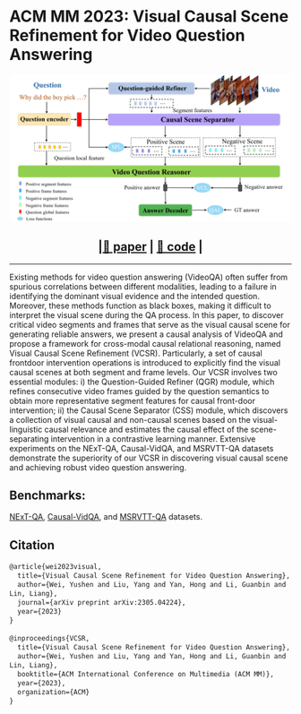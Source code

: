 # ACM MM 2023: Visual Causal Scene Refinement for Video Question Answering

<div align=center>

![Image](../../Images/VCSR.png)          

## |[📜 paper](https://arxiv.org/pdf/2305.04224.pdf) | [🌌 code](https://github.com/YangLiu9208/VCSR) |

</div>

---

Existing methods for video question answering (VideoQA) often suffer from spurious correlations between different modalities, leading to a failure in identifying the dominant visual evidence and the intended question. Moreover, these methods function as black boxes, making it difficult to interpret the visual scene during the QA process. In this paper, to discover critical video segments and frames that serve as the visual causal scene for generating reliable answers, we present a causal analysis of VideoQA and propose a framework for cross-modal causal relational reasoning, named Visual Causal Scene Refinement (VCSR). Particularly, a set of causal frontdoor intervention operations is introduced to explicitly find the visual causal scenes at both segment and frame levels. Our VCSR involves two essential modules: i) the Question-Guided Refiner (QGR) module, which refines consecutive video frames guided by the question semantics to obtain more representative segment features for causal front-door intervention; ii) the Causal Scene Separator (CSS) module, which discovers a collection of visual causal and non-causal scenes based on the visual-linguistic causal relevance and estimates the causal effect of the scene-separating intervention in a contrastive learning manner. Extensive experiments on the NExT-QA, Causal-VidQA, and MSRVTT-QA datasets demonstrate the superiority of our VCSR in discovering visual causal scene and achieving robust video question answering.
  
## Benchmarks:    
[NExT-QA](https://github.com/doc-doc/NExT-QA), [Causal-VidQA](https://github.com/bcmi/Causal-VidQA), and [MSRVTT-QA](https://github.com/xudejing/video-question-answering) datasets.      

## Citation    
```
@article{wei2023visual,
  title={Visual Causal Scene Refinement for Video Question Answering},
  author={Wei, Yushen and Liu, Yang and Yan, Hong and Li, Guanbin and Lin, Liang},
  journal={arXiv preprint arXiv:2305.04224},
  year={2023}
}

@inproceedings{VCSR,
  title={Visual Causal Scene Refinement for Video Question Answering},
  author={Wei, Yushen and Liu, Yang and Yan, Hong and Li, Guanbin and Lin, Liang},
  booktitle={ACM International Conference on Multimedia (ACM MM)},
  year={2023},
  organization={ACM}
}
```
